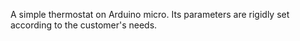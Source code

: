 A simple thermostat on Arduino micro. Its parameters are rigidly set according to the customer's needs.
